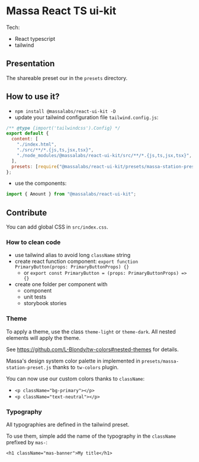 # Massa React TS ui-kit

Tech:

- React typescript
- tailwind

## Presentation

The shareable preset our in the `presets` directory.

## How to use it?

- `npm install @massalabs/react-ui-kit -D`
- update your tailwind configuration file `tailwind.config.js`:

```js
/** @type {import('tailwindcss').Config} */
export default {
  content: [
    "./index.html",
    "./src/**/*.{js,ts,jsx,tsx}",
    "./node_modules/@massalabs/react-ui-kit/src/**/*.{js,ts,jsx,tsx}",
  ],
  presets: [require("@massalabs/react-ui-kit/presets/massa-station-preset.js")],
};
```

- use the components:

```ts
import { Amount } from "@massalabs/react-ui-kit";
```

## Contribute

You can add global CSS in `src/index.css`.

### How to clean code

- use tailwind alias to avoid long `className` string
- create react function component: `export function PrimaryButton(props: PrimaryButtonProps) {}`
  - or `export const PrimaryButton = (props: PrimaryButtonProps) => {}`
- create one folder per component with
  - component
  - unit tests
  - storybook stories

### Theme

To apply a theme, use the class `theme-light` or `theme-dark`. All nested elements will apply the theme.

See <https://github.com/L-Blondy/tw-colors#nested-themes> for details.

Massa's design system color palette in implemented in `presets/massa-station-preset.js` thanks to `tw-colors` plugin.

You can now use our custom colors thanks to `className`:

- `<p className="bg-primary"></p>`
- `<p className="text-neutral"></p>`

### Typography

All typographies are defined in the tailwind preset.

To use them, simple add the name of the typography in the `className` prefixed by `mas-`:

`<h1 className="mas-banner">My title</h1>`
